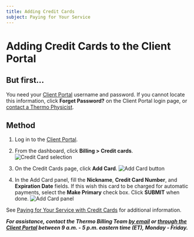 ```yaml
---
title: Adding Credit Cards
subject: Paying for Your Service
---
```


# Adding Credit Cards to the Client Portal 

## But first...
You need your [Client Portal](https://core.thermo.io/login/) username and password. If you cannot locate this information, click **Forget Password?** on the Client Portal login page, or [contact a Thermo Physicist](mailto:physicists@thermo.io).

## Method
1. Log in to the [Client Portal](https://core.thermo.io/login/).
2. From the dashboard, click **Billing > Credit cards**.
   ![Credit Card selection](https://raw.githubusercontent.com/thermoio/docs/master/images/adding-credit-cards/2017-11-14_10-19-42.png)

3. On the Credit Cards page, click **Add Card**.
   ![Add Card button](https://raw.githubusercontent.com/thermoio/docs/master/images/adding-credit-cards/2017-11-14_10-23-15.png)
   
4. In the Add Card panel, fill the **Nickname**, **Credit Card Number**, and **Expiration Date** fields. If this wish this card to be charged for automatic payments, select the **Make Primary** check box. Click **SUBMIT** when done.
   ![Add Card panel](https://raw.githubusercontent.com/thermoio/docs/master/images/adding-credit-cards/2017-11-14_10-24-27.png)

See [Paying for Your Service with Credit Cards](https://www.thermo.io/how-to/client-portal/paying-with-credit-cards) for additional information.

**_For assistance, contact the Thermo Billing Team [by email](mailto:billing@thermo.io) or [through the Client Portal](https://core.thermo.io/login/) between 9 a.m. - 5 p.m. eastern time (ET), Monday - Friday._**
